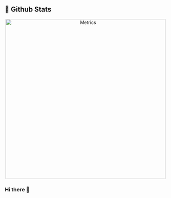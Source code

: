 ## 🧮 Github Stats
<div align="center">
<img align="center" src="/github-metrics.svg" alt="Metrics" width="500">
</div>

### Hi there 👋

<!--
**GabrielaCalazans/GabrielaCalazans** is a ✨ _special_ ✨ repository because its `README.md` (this file) appears on your GitHub profile.

Here are some ideas to get you started:

- 🔭 I’m currently working on ...
- 🌱 I’m currently learning ...
- 👯 I’m looking to collaborate on ...
- 🤔 I’m looking for help with ...
- 💬 Ask me about ...
- 📫 How to reach me: ...
- 😄 Pronouns: ...
- ⚡ Fun fact: ...
-->
